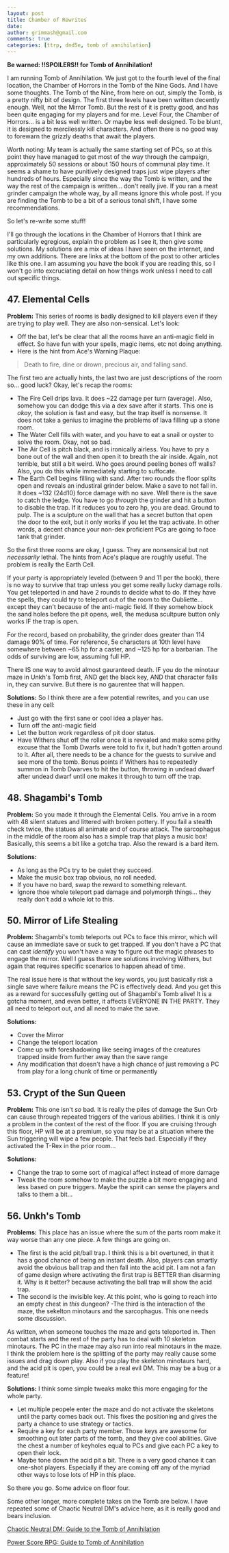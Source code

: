 ```yaml
---
layout: post
title: Chamber of Rewrites
date:
author: grimmash@gmail.com
comments: true
categories: [ttrp, dnd5e, tomb of annihilation]
---
```

**Be warned: !!SPOILERS!! for Tomb of Annihilation!**

I am running Tomb of Annihilation.  We just got to the fourth level of the final location, the Chamber of Horrors in the Tomb of the Nine Gods.  And I have some thoughts.  The Tomb of the Nine, from here on out, simply the Tomb, is a pretty nifty bit of design.  The first three levels have been written decently enough.  Well, not the Mirror Tomb.  But the rest of it is pretty good, and has been quite engaging for my players and for me.  Level Four, the Chamber of Horrors... is a bit less well written.  Or maybe less well designed.  To be blunt, it is designed to mercilessly kill characters.  And often there is no good way to forewarn the grizzly deaths that await the players.    

Worth noting: My team is actually the same starting set of PCs, so at this point they have managed to get most of the way through the campaign, approximately 50 sessions or about 150 hours of communal play time.  It seems a shame to have punitively designed traps just wipe players after hundreds of hours.  Especially since the way the Tomb is written, and the way the rest of the campaign is written... don't really jive.  If you ran a meat grinder campaign the whole way, by all means ignore this whole post.  If you are finding the Tomb to be a bit of a serious tonal shift, I have some recommendations.

So let's re-write some stuff!  

I'll go through the locations in the Chamber of Horrors that I think are particularly egregious, explain the problem as I see it, then give some solutions.  My solutions are a mix of ideas I have seen on the internet, and my own additions.  There are links at the bottom of the post to other articles like this one.  I am assuming you have the book if you are reading this, so I won't go into excruciating detail on how things work unless I need to call out specific things.

<h2>47. Elemental Cells</h2>

**Problem:** This series of rooms is badly designed to kill players even if they are trying to play well.  They are also non-sensical.  Let's look:
- Off the bat, let's be clear that all the rooms have an anti-magic field in effect.  So have fun with your spells, magic items, etc not doing anything.
- Here is the hint from Ace's Warning Plaque:
>Death to fire, dine or drown, precious air, and falling sand.

The first two are actually hints, the last two are just descriptions of the room so... good luck?  Okay, let's recap the rooms:
- The Fire Cell drips lava.  It does ~22 damage per turn (average).  Also, somehow you can dodge this via a dex save after it starts.  This one is *okay*, the solution is fast and easy, but the trap itself is nonsense.  It does not take a genius to imagine the problems of lava filling up a stone room.
- The Water Cell fills with water, and you have to eat a snail or oyster to solve the room.  Okay, not so bad.
- The Air Cell is pitch black, and is ironically airless.  You have to pry a bone out of the wall and then open it to breath the air inside.  Again, not terrible, but still a bit weird.  Who goes around peeling bones off walls?  Also, you do this while immediately starting to suffocate.
- The Earth Cell begins filling with sand.  After two rounds the floor splits open and reveals an industiral grinder below.  Make a save to not fall in.  It does ~132 (24d10) force damage with no save.  Well there is the save to catch the ledge.  You have to go *through* the grinder and hit a button to disable the trap.  If it reduces you to zero hp, you are dead.  Ground to pulp.  The is a sculpture on the wall that has a secret button that open the door to the exit, but it only works if you let the trap activate.  In other words, a decent chance your non-dex proficient PCs are going to face tank that grinder.

So the first three rooms are okay, I guess.  They are nonsensical but not *necessarily* lethal.  The hints from Ace's plaque are roughly useful.  The problem is really the Earth Cell.  

If your party is appropriately leveled (between 9 and 11 per the book), there is no way to survive that trap unless you get some really lucky damage rolls.  You get teleported in and have 2 rounds to decide what to do.  If they have the spells, they could try to teleport out of the room to the Oubliette... except they can't because of the anti-magic field.  If they somehow block the sand holes before the pit opens, well, the medusa scultpure button only works IF the trap is open.  

For the record, based on probability, the grinder does greater than 114 damage 90% of time.  For reference, 5e characters at 10th level have somewhere between ~65 hp for a caster, and ~125 hp for a barbarian.  The odds of surviving are low, assuming full HP.

There IS one way to avoid almost gauranteed death.  IF you do the minotaur maze in Unkh's Tomb first, AND get the black key, AND that character falls in, they can survive.  But there is no gaurentee that will happen.

**Solutions:**
So I think there are a few potential rewrites, and you can use these in any cell:
- Just go with the first sane or cool idea a player has.
- Turn off the anti-magic field
- Let the button work regardless of pit door status.
- Have Withers shut off the roller once it is revealed and make some pithy excuse that the Tomb Dwarfs were told to fix it, but hadn't gotten around to it.  After all, there needs to be a chance for the guests to survive and see more of the tomb.  Bonus points if Withers has to repeatedly summon in Tomb Dwarves to hit the button, throwing in undead dwarf after undead dwarf until one makes it through to turn off the trap.

<h2>48. Shagambi's Tomb</h2>

**Problem:** So you made it through the Elemental Cells.  You arrive in a room with 48 silent statues and littered with broken pottery.  If you fail a stealth check twice, the statues all animate and of course attack.  The sarcophagus in the middle of the room also has a simple trap that plays a music box!  Basically, this seems a bit like a gotcha trap.  Also the reward is a bard item.

**Solutions:**
- As long as the PCs try to be quiet they succeed.
- Make the music box trap obvious, no roll needed.
- If you have no bard, swap the reward to something relevant.
- Ignore thoe whole teleport pad damage and polymorph things... they really don't add a whole lot to this.

<h2>50. Mirror of Life Stealing</h2>

**Problem:** Shagambi's tomb teleports out PCs to face this mirror, which will cause an immediate save or suck to get trapped.  If you don't have a PC that can cast *identify* you won't have a way to figure out the magic phrases to engage the mirror.  Well I guess there are solutions involving Withers, but again that requires specific scenarios to happen ahead of time.

The real issue here is that without the key words, you just basically risk a single save where failure means the PC is effectively dead.  And you get this as a reward for successfully getting out of Shagambi's Tomb alive!  It is a gotcha moment, and even better, it affects EVERYONE IN THE PARTY.  They all need to teleport out, and all need to make the save.

**Solutions:**
- Cover the Mirror
- Change the teleport location
- Come up with foreshadowing like seeing images of the creatures trapped inside from further away than the save range
- Any modification that doesn't have a high chance of just removing a PC from play for a long chunk of time or permanently

<h2>53. Crypt of the Sun Queen</h2>

**Problem:** This one isn't *so* bad.  It is really the piles of damage the Sun Orb can cause through repeated triggers of the various abilities.  I think it is only a problem in the context of the rest of the floor.  If you are cruising through this floor, HP will be at a premium, so you may be at a situation where the Sun triggering will wipe a few people.  That feels bad.  Especially if they activated the T-Rex in the prior room...

**Solutions:**
- Change the trap to some sort of magical affect instead of more damage
- Tweak the room somehow to make the puzzle a bit more engaging and less based on pure triggers.  Maybe the spirit can sense the players and talks to them a bit...

<h2>56. Unkh's Tomb</h2>

**Problems:** This place has an issue where the sum of the parts room make it way worse than any one piece.  A few things are going on.  

- The first is the acid pit/ball trap.  I think this is a bit overtuned, in that it has a good chance of being an instant death.  Also, players can smartly avoid the obvious ball trap and then fall into the acid pit.  I am not a fan of game design where activating the first trap is BETTER than disarming it.  Why is it better? because activating the ball trap will show the acid trap.  
- The second is the invisible key.  At this point, who is going to reach into an empty chest in *this* dungeon?
-The third is the interaction of the maze, the sekelton minotaurs and the sarcophagus.  This one needs some discussion.

As written, when someone touches the maze and gets teleported in.  Then combat starts and the rest of the party has to deal with 10 skeleton minotaurs.  The PC in the maze may also run into real minotaurs in the maze.  I think the problem here is the splitting of the party may really cause some issues and drag down play.  Also if you play the skeleton minotaurs hard, and the acid pit is open, you could be a real evil DM.  This may be a bug or a feature!

**Solutions:** I think some simple tweaks make this more engaging for the whole party.
- Let multiple peopele enter the maze and do not activate the skeletons until the party comes back out.  This fixes the positioning and gives the party a chance to use strategy or tactics.
- Require a key for each party member. Those keys are awesome for smoothing out later parts of the tomb, and they give cool abilities.  Give the chest a number of keyholes equal to PCs and give each PC a key to open their lock.
- Maybe tone down the acid pit a bit.  There is a very good chance it can one-shot players.  Especially if they are coming off any of the myriad other ways to lose lots of HP in this place.

So there you go. Some advice on floor four.  

Some other longer, more complete takes on the Tomb are below.  I have repeated some of Chaotic Neutral DM's advice here, as it is really good and bears inclusion.

[Chaotic Neutral DM: Guide to the Tomb of Annihilation](https://chaoticneutraldm.com/the-dms-guides-to-tomb-of-annihilation/)

[Power Score RPG: Guide to Tomb of Annihilation](http://thecampaign20xx.blogspot.com/2017/09/dungeons-dragons-guide-to-tomb-of.html)
